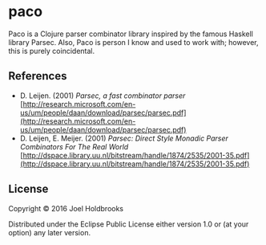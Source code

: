 # paco

Paco is a Clojure parser combinator library inspired by the famous Haskell library Parsec. Also, Paco is person I know and used to work with; however, this is purely coincidental.

## References

* D\. Leijen. (2001) _Parsec, a fast combinator parser_  
  [http://research.microsoft.com/en-us/um/people/daan/download/parsec/parsec.pdf](http://research.microsoft.com/en-us/um/people/daan/download/parsec/parsec.pdf)
* D\. Leijen, E. Meijer. (2001) _Parsec: Direct Style Monadic Parser Combinators For The Real World_
  [http://dspace.library.uu.nl/bitstream/handle/1874/2535/2001-35.pdf](http://dspace.library.uu.nl/bitstream/handle/1874/2535/2001-35.pdf)

## License

Copyright © 2016 Joel Holdbrooks

Distributed under the Eclipse Public License either version 1.0 or (at
your option) any later version.
